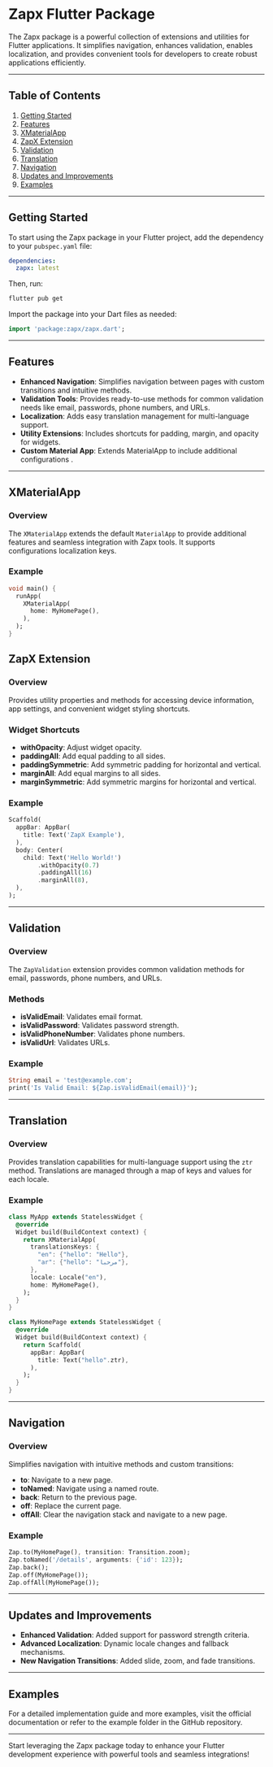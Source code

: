# Zapx Flutter Package

The Zapx package is a powerful collection of extensions and utilities for Flutter applications. It simplifies navigation, enhances validation, enables localization, and provides convenient tools for developers to create robust applications efficiently.

---

## Table of Contents

1. [Getting Started](#getting-started)
2. [Features](#features)
3. [XMaterialApp](#xmaterialapp)
4. [ZapX Extension](#zapx-extension)
5. [Validation](#validation)
6. [Translation](#translation)
7. [Navigation](#navigation)
8. [Updates and Improvements](#updates-and-improvements)
9. [Examples](#examples)

---

## Getting Started

To start using the Zapx package in your Flutter project, add the dependency to your `pubspec.yaml` file:

```yaml
dependencies:
  zapx: latest
```

Then, run:

```bash
flutter pub get
```

Import the package into your Dart files as needed:

```dart
import 'package:zapx/zapx.dart';
```

---

## Features

- **Enhanced Navigation**: Simplifies navigation between pages with custom transitions and intuitive methods.
- **Validation Tools**: Provides ready-to-use methods for common validation needs like email, passwords, phone numbers, and URLs.
- **Localization**: Adds easy translation management for multi-language support.
- **Utility Extensions**: Includes shortcuts for padding, margin, and opacity for widgets.
- **Custom Material App**: Extends MaterialApp to include additional configurations .

---

## XMaterialApp

### Overview

The `XMaterialApp` extends the default `MaterialApp` to provide additional features and seamless integration with Zapx tools. It supports configurations localization keys.

### Example

```dart
void main() {
  runApp(
    XMaterialApp(
      home: MyHomePage(),
    ),
  );
}
```



## ZapX Extension

### Overview

Provides utility properties and methods for accessing device information, app settings, and convenient widget styling shortcuts.

### Widget Shortcuts

- **withOpacity**: Adjust widget opacity.
- **paddingAll**: Add equal padding to all sides.
- **paddingSymmetric**: Add symmetric padding for horizontal and vertical.
- **marginAll**: Add equal margins to all sides.
- **marginSymmetric**: Add symmetric margins for horizontal and vertical.

### Example

```dart
Scaffold(
  appBar: AppBar(
    title: Text('ZapX Example'),
  ),
  body: Center(
    child: Text('Hello World!')
        .withOpacity(0.7)
        .paddingAll(16)
        .marginAll(8),
  ),
);
```

---

## Validation

### Overview

The `ZapValidation` extension provides common validation methods for email, passwords, phone numbers, and URLs.

### Methods

- **isValidEmail**: Validates email format.
- **isValidPassword**: Validates password strength.
- **isValidPhoneNumber**: Validates phone numbers.
- **isValidUrl**: Validates URLs.

### Example

```dart
String email = 'test@example.com';
print('Is Valid Email: ${Zap.isValidEmail(email)}');
```

---

## Translation

### Overview

Provides translation capabilities for multi-language support using the `ztr` method. Translations are managed through a map of keys and values for each locale.

### Example

```dart
class MyApp extends StatelessWidget {
  @override
  Widget build(BuildContext context) {
    return XMaterialApp(
      translationsKeys: {
        "en": {"hello": "Hello"},
        "ar": {"hello": "مرحبا"},
      },
      locale: Locale("en"),
      home: MyHomePage(),
    );
  }
}

class MyHomePage extends StatelessWidget {
  @override
  Widget build(BuildContext context) {
    return Scaffold(
      appBar: AppBar(
        title: Text("hello".ztr),
      ),
    );
  }
}
```

---

## Navigation

### Overview

Simplifies navigation with intuitive methods and custom transitions:

- **to**: Navigate to a new page.
- **toNamed**: Navigate using a named route.
- **back**: Return to the previous page.
- **off**: Replace the current page.
- **offAll**: Clear the navigation stack and navigate to a new page.

### Example

```dart
Zap.to(MyHomePage(), transition: Transition.zoom);
Zap.toNamed('/details', arguments: {'id': 123});
Zap.back();
Zap.off(MyHomePage());
Zap.offAll(MyHomePage());
```

---

## Updates and Improvements

- **Enhanced Validation**: Added support for password strength criteria.
- **Advanced Localization**: Dynamic locale changes and fallback mechanisms.
- **New Navigation Transitions**: Added slide, zoom, and fade transitions.

---

## Examples

For a detailed implementation guide and more examples, visit the official documentation or refer to the example folder in the GitHub repository.

---

Start leveraging the Zapx package today to enhance your Flutter development experience with powerful tools and seamless integrations!

